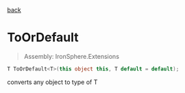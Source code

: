 ﻿

[back](/IronSphere.Extensions/types/ChangeTypeExtension)

# ToOrDefault

> Assembly: IronSphere.Extensions

```csharp
T ToOrDefault<T>(this object this, T default = default);
```

converts any object to type of T

 